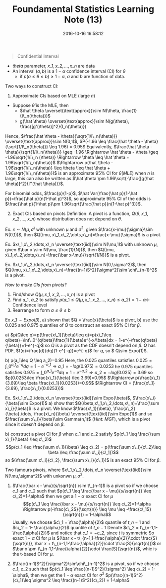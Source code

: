 ﻿---
title: Foundamental Statistics Learning Note (13)
date: 2016-10-16 16:58:12
tags:
 - Probability
 - Statistics
categories: 统计
---

> Confidential Interval

<!---more--->

 - $theta$ parameter, $x\_1,x\_2,\dots,x\_n$ are data 
 - An interval $(a,b)$ is a $1-\alpha$ confidence interval (CI) for $\theta$ 
   * if $p(a\leq \theta \leq b)\geq 1-\alpha$, $a$ and $b$ are function of data.

Two ways to construct CI:
 1. Approximate CIs based on MLE (large $n$)
   - Suppose $\hat \theta$ is the MLE, then
      * $\hat \theta \overset{\text{approx}}\sim N(\theta, \frac{1}{I\_n(\theta)})$
      * g(\hat \theta) \overset{\text{approx}}\sim N(g(\theta), \frac{[g'(\theta)]^2}{I\_n(\theta)})

Hence, $\frac{\hat \theta - \theta}{\sqrt{1/I\_n(\theta)}} \overset{\text{approx}}\sim N(0,1)$, $P(-1.96 \leq \frac{\hat \theta - \theta}{\sqrt{1/I\_n(\theta)}} \leq 1.96) = 0.95$
Equivalently, $\frac{\hat \theta - \theta}{\sqrt{1/I\_n(\theta)}} \geq -1.96 \Rightarrow \hat \theta - \theta \geq -1.96\sqrt{1/I\_n (\theta)} \Rightarrow \theta \leq \hat \theta + 1.96\sqrt{1/I\_n(\theta)}$
$\Rightarrow p(\hat \theta - 1.96\sqrt{1/I\_n(\theta)} \leq \theta \leq \hat \theta + 1.96\sqrt{1/I\_n(\theta)})$ is an approximate $95\%$ CI for $\hat \theta(MLE)$ when $n$ is large, this can also be written as $\hat \theta \pm 1.96\sqrt{-\frac{[g(\hat \theta)]^2}{l''(\hat \theta)}}$.

For binomial odds, $\frac{p}{1-p}$, $\hat Var(\frac{\hat p}{1-\hat p})=\frac{\hat p}{n(1-\hat p)^3}$, so approximate $95\%$ CI of the odds is $\frac{\hat p}{1-\hat p}\pm 1.96\sqrt{\frac{\hat p}{n(1-\hat p)^3}}$.

2. Exact CIs based on pivots
Definition: A pivot is a function, $Q(\theta, x\_1,x\_2,\dots,x\_n)$ whose distribution does not depend on $\theta$.

Ex. $x\sim N(\mu, \sigma^)$ with unknown $\mu$ and $\sigma^2$, given $\frac{x-\mu}{\sigma}\sim N(0,1))$, then $Q(\mu, x\_1,x\_2,\dots,x\_n)=\frac{x-\mu}{\sigma}$ is a pivot.

Ex. $x\_1,x\_2,\dots,x\_n \overset{\text{iid}}\sim N(\mu,1)$ with unknown $\mu$, given $\bar x \sim N(\mu, \frac{1}{N})$, then $Q(\mu, x\_1,x\_2,\dots,x\_n)=\frac{\bar x-\mu}{\sqrt{1/N}}$ is a pivot.

Ex. $x\_1,x\_2,\dots,x\_n \overset{\text{iid}}\sim N(0,\sigma^2)$, then $Q(\mu, x\_1,x\_2,\dots,x\_n)=\frac{(n-1)S^2}{\sigma^2}\sim \chi\_{n-1}^2$ is a pivot.

*How to make CIs from pivots?*
1. Find/show $Q(\mu, x\_1,x\_2,\dots,x\_n)$ is a pivot
2. Find $a\_1$, $a\_2$ to satisfy $p(a\_1\leq Q(\mu, x\_1,x\_2,\dots,x\_n) \leq a\_2) = 1-\alpha \leftarrow$ Confidence level
3. Rearrange to form $a\leq \theta \leq b$

Ex $x\_1 \sim Expo(\beta)$, a) shown that $Q = \frac{x}{\beta}$ is a pivot, b) use the 0.025 and 0.975 quantiles of $Q$ to construct an exact $95\%$ CI for $\beta$.

a) $p(Q\leq q)=p(\frac{x\_1}{\beta}\leq q)=p(x\_1\leq q\beta)=\int\_0^{q\beta}\frac{1}{\beta}e^{-x/\beta}dx = 1-e^{-\frac{q\beta}{\beta}}=1-e^{-q}$
so $Q$ is a pivot as the CDF doesn't depend on $\beta$.
$Q$ has PDF, $f(q)=\frac{d}{dq}(1-e^{-q})=e^{-q}$ for $q$, so $ Q\sim Expo(1)$.

b) p(a\_1\leq Q \leq a\_2)=0.95
Here, the 0.025 quantiles satisfies $0.025 = \int\_0^{a\_1}e^{-q}dq = 1-e^{-a\_1}\Rightarrow a\_1 = -log(0.975) = 0.0253$
he 0.975 quantiles satisfies $0.975 = \int\_0^{a\_1}e^{-q}dq = 1-e^{-a\_2}\Rightarrow a\_2 = -log(0.025) = 3.69$
so $p(0.0253\leq \frac{x\_1}{\beta} \leq 3.69)=0.95$
$\Rightarrow p(\frac{x\_1}{3.69}\leq \beta \frac{x\_1}{0.0253})=0.95$
$\Rightarrow CI = (\frac{x\_1}{3.69}, \frac{x\_1}{0.0253})$

Ex. $x\_1,x\_2,\dots,x\_n \overset{\text{iid}}\sim Expo(\beta)$, $\frac{x\_i}{\beta}\sim Expo(1)$
a) show that $Q(\beta,x\_1,x\_2,\dots,x\_n)=\frac{\sum x\_i}{\beta}$ is a pivot. 
We know $\frac{x\_1}{\beta}, \frac{x\_2}{\beta},\dots, \frac{x\_n}{\beta} \overset{\text{iid}}\sim Expo(1)$ and so $\frac{\sum x\_i}{\beta}\sim Gamma(n,1)$ (*Hint: MGF*), which is a pivot since it doesn't depend on $\beta$.

b) construct a pivot CI for $\beta$ when $c\_1$ and $c\_2$ satisfy $p(c\_1 \leq \frac{\sum x\_1}{\beta} \leq c\_2)$
$$p(c\_1 \leq \frac{\sum x\_1}{\beta} \leq c\_2) = p(\frac{\sum x\_i}{c\_2}\leq \beta \leq \frac{\sum x\_i}{c\_1})$$
so $(\frac{\sum x\_i}{c\_2}, \frac{\sum x\_i}{c\_1})$ is an exact 95% CI for $\beta$.

Two famours pivots, where  $x\_1,x\_2,\dots,x\_n \overset{\text{iid}}\sim N(\mu,\sigma^2)$ with unkonwn $\mu, \sigma^2$.
1) $\frac{\bar x - \mu}{s/\sqrt{n}} \sim t\_{n-1}$ is a pivot
so if we choose $c\_1$ and $c\_2$ such that $p(c\_1 \leq \frac{\bar x - \mu}{s/\sqrt{n}} \leq c\_2)=1-\alpha$
then we get a $1-\alpha$ exact CI for $\mu$
$$p(c\_1 \leq \frac{\bar x - \mu}{s/\sqrt{n}} \leq c\_2)=1-\alpha \Rightarrow p(-\frac{c\_2S}{\sqrt{n}} \leq \mu \leq -\frac{c\_1S}{\sqrt{n}}) = 1-\alpha$$
Usually, we choose $c\_1 = \frac{\alpha}{2}$ quantile of $t\_{n-1}$ and $c\_2 = 1- \frac{\alpha}{2}$ quantile of $t\_{n-1}$
Denote  $c\_2 = t\_{n-1,1-\frac{\alpha}{2}}$ and notice that  $c\_1 = -c\_2$, since $t$ is symmetric
So exact $1-\alpha$ CI for $\mu$ is $(\bar x - t\_{n-1,1-\frac{\alpha}{2}}\cdot \frac{S}{\sqrt{n}}, \bar x + t\_{n-1,1-\frac{\alpha}{2}}\cdot \frac{S}{\sqrt{n}})$ or $\bar x \pm  t\_{n-1,1-\frac{\alpha}{2}}\cdot \frac{S}{\sqrt{n}}$, whic is the t-based CI for $\mu$.

2) $\frac{(n-1)S^2}{\sigma^2}\sim\chi\_{n-1}^2$ is a pivot, so if we choose $c\_1$, $c\_2$ such that $p(c\_1 \leq \frac{(n-1)S^2}{\sigma^2} \leq c\_2) = 1-\alpha$, then we get the $1-\alpha$ exact CI for $\sigma^2$
$p(\frac{(n-1)S^2}{c\_1}\leq \sigma^2 \leq \frac{(n-1)S^2}{c\_2}) = 1-\alpha$
